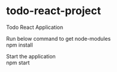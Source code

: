 # todo-react-project
Todo React Application

Run below command to get node-modules <br/>
npm install

Start the application <br/>
npm start
